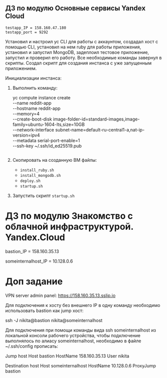 ## ДЗ по модулю Основные сервисы Yandex Cloud ##
```
testapp_IP = 158.160.47.180
testapp_port = 9292
```

Установил и настроил yc CLI для работы с аккаунтом,
создадал хост с помощью CLI,
установил на нем ruby для работы приложения,
установил и запустил MongoDB,
задеплоил тестовое приложение, запустил и проверил его работу.
Все необходимые команды завернул в скрипты.
Создал скрипт для создания инстанса с уже запущенным приложением.

Инициализации инстанса:

1. Выполнить команду:

    yc compute instance create \
        --name reddit-app \
        --hostname reddit-app \
        --memory=4 \
        --create-boot-disk image-folder-id=standard-images,image-family=ubuntu-1604-lts,size=10GB \
        --network-interface subnet-name=default-ru-central1-a,nat-ip-version=ipv4 \
        --metadata serial-port-enable=1 \
        --ssh-key ~/.ssh/id_ed25519.pub
    ```
2. Скопировать на созданную ВМ файлы:
    - ```install_ruby.sh```
    - ```install_mongodb.sh```
    - ```deploy.sh```
    - ```startup.sh```

3. Запустить скрипт ```startup.sh```



# ДЗ по модулю Знакомство с облачной инфраструктурой. Yandex.Cloud
bastion_IP = 158.160.35.13

someinternalhost_IP = 10.128.0.6

# Доп задание
VPN server admin panel: https://158.160.35.13.sslip.io

Для подключения к хосту без внешнего IP в одну команду необходимо использовать bastion как jump хост:

ssh -J nikita@bastion nikita@someinternalhost

Для подключения при помощи команды вида ssh someinternalhost из локальной консоли рабочего устройства, чтобы подключение выполнялось по алиасу someinternalhost, необходимо в файле ~/.ssh/config прописать:

Jump host
Host bastion
  HostName 158.160.35.13
  User nikita

Destination host
Host someinternalhost
    HostName 10.128.0.6
    ProxyJump bastion
